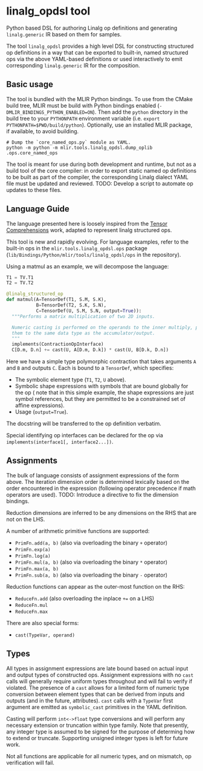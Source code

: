 # linalg_opdsl tool

Python based DSL for authoring Linalg op definitions and generating
`linalg.generic` IR based on them for samples.

The tool `linalg_opdsl` provides a high level DSL for constructing
structured op definitions in a way that can be exported to built-in, named
structured ops via the above YAML-based definitions or used interactively to
emit corresponding `linalg.generic` IR for the composition.

## Basic usage

The tool is bundled with the MLIR Python bindings. To use from the CMake build
tree, MLIR must be build with Python bindings enabled
(`-DMLIR_BINDINGS_PYTHON_ENABLED=ON`). Then add the `python` directory in the
build tree to your `PYTHONPATH` environment variable (i.e.
`export PYTHONPATH=$PWD/build/python`). Optionally, use an installed MLIR
package, if available, to avoid building.

```shell
# Dump the `core_named_ops.py` module as YAML.
python -m python -m mlir.tools.linalg_opdsl.dump_oplib .ops.core_named_ops
```

The tool is meant for use during both development and runtime, but not as
a build tool of the core compiler: in order to export static named op
definitions to be built as part of the compiler, the corresponding Linalg
dialect YAML file must be updated and reviewed. TODO: Develop a script to
automate op updates to these files.

## Language Guide

The language presented here is loosely inspired from the
[Tensor Comprehensions](https://arxiv.org/pdf/1802.04730.pdf) work, adapted to
represent linalg structured ops.

This tool is new and rapidly evolving. For language examples, refer to the
built-in ops in the `mlir.tools.linalg_opdsl.ops` package
(`lib/Bindings/Python/mlir/tools/linalg_opdsl/ops` in the repository).

Using a matmul as an example, we will decompose the language:

```python
T1 = TV.T1
T2 = TV.T2

@linalg_structured_op
def matmul(A=TensorDef(T1, S.M, S.K),
           B=TensorDef(T2, S.K, S.N),
           C=TensorDef(U, S.M, S.N, output=True)):
  """Performs a matrix multiplication of two 2D inputs.

  Numeric casting is performed on the operands to the inner multiply, promoting
  them to the same data type as the accumulator/output.
  """
  implements(ContractionOpInterface)
  C[D.m, D.n] += cast(U, A[D.m, D.k]) * cast(U, B[D.k, D.n])
```

Here we have a simple type polymorphic contraction that takes arguments `A`
and `B` and outputs `C`. Each is bound to a `TensorDef`, which specifies:

* The symbolic element type (`T1`, `T2`, `U` above).
* Symbolic shape expressions with symbols that are bound globally for the op (
note that in this simple example, the shape expressions are just symbol
references, but they are permitted to be a constrained set of affine
expressions).
* Usage (`output=True`).

The docstring will be transferred to the op definition verbatim.

Special identifying op interfaces can be declared for the op via
`implements(interface1[, interface2...])`.

## Assignments

The bulk of language consists of assignment expressions of the form above.
The iteration dimension order is determined lexically based on the order
encountered in the expression (following operator precedence if math operators
are used). TODO: Introduce a directive to fix the dimension bindings.

Reduction dimensions are inferred to be any dimensions on the RHS that are not
on the LHS.

A number of arithmetic primitive functions are supported:

* `PrimFn.add(a, b)` (also via overloading the binary `+` operator)
* `PrimFn.exp(a)`
* `PrimFn.log(a)`
* `PrimFn.mul(a, b)` (also via overloading the binary `*` operator)
* `PrimFn.max(a, b)`
* `PrimFn.sub(a, b)` (also via overloading the binary `-` operator)

Reduction functions can appear as the outer-most function on the RHS:

* `ReduceFn.add` (also overloading the inplace `+=` on a LHS)
* `ReduceFn.mul`
* `ReduceFn.max`

There are also special forms:

* `cast(TypeVar, operand)`

## Types

All types in assignment expressions are late bound based on actual input
and output types of constructed ops. Assignment expressions with no `cast`
calls will generally require uniform types throughout and will fail to
verify if violated. The presence of a `cast` allows for a limited form of
numeric type conversion between element types that can be derived from inputs
and outputs (and in the future, attributes). `cast` calls with a `TypeVar`
first argument are emitted as `symbolic_cast` primitives in the YAML definition.

Casting will perform `int<->float` type conversions and will perform any
necessary extension or truncation within type family. Note that presently,
any integer type is assumed to be signed for the purpose of determing how to
extend or truncate. Supporting unsigned integer types is left for future work.

Not all functions are applicable for all numeric types, and on mismatch, op
verification will fail.
